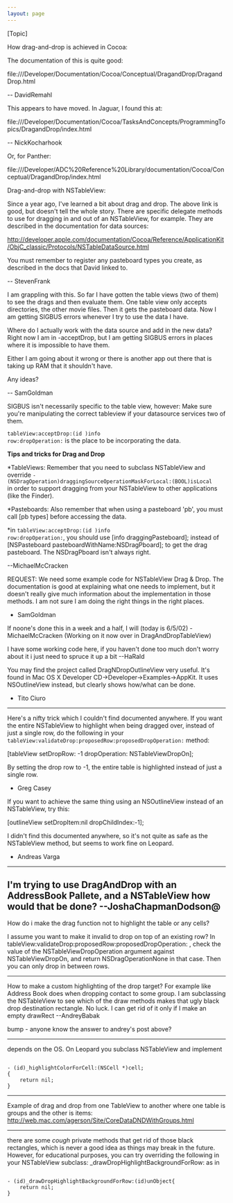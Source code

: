 ```yaml
---
layout: page
---
```





[Topic]

How drag-and-drop is achieved in Cocoa: 

The documentation of this is quite good:

file:///Developer/Documentation/Cocoa/Conceptual/DragandDrop/DragandDrop.html

-- DavidRemahl

This appears to have moved. In Jaguar, I found this at:

file:///Developer/Documentation/Cocoa/TasksAndConcepts/ProgrammingTopics/DragandDrop/index.html

-- NickKocharhook

Or, for Panther:

file:///Developer/ADC%20Reference%20Library/documentation/Cocoa/Conceptual/DragandDrop/index.html

Drag-and-drop with NSTableView:

Since a year ago, I've learned a bit about drag and drop.  The above link is good, but doesn't tell the whole story.  There are specific delegate methods to use for dragging in and out of an NSTableView, for example.  They are described in the documentation for data sources:

http://developer.apple.com/documentation/Cocoa/Reference/ApplicationKit/ObjC_classic/Protocols/NSTableDataSource.html

You must remember to register any pasteboard types you create, as described in the docs that David linked to.

-- StevenFrank


I am grappling with this. So far I have gotten the table views (two of them) to see the drags and then evaluate them. One table view only accepts directories, the other movie files. Then it gets the pasteboard data. Now I am getting SIGBUS errors whenever I try to use the data I have.

Where do I actually work with the data source and add in the new data? Right now I am in -acceptDrop, but I am getting SIGBUS errors in places where it is impossible to have them.

Either I am going about it wrong or there is another app out there that is taking up RAM that it shouldn't have.

Any ideas?

-- SamGoldman

SIGBUS isn't necessarily specific to the table view, however: Make sure you're manipulating the correct tableview if your datasource services two of them.

<code>tableView:acceptDrop:(id <NSDraggingInfo>)info row:dropOperation:</code> is the place to be incorporating the data.

**Tips and tricks for Drag and Drop**

*TableViews: Remember that you need to subclass NSTableView and override 
<code>- (NSDragOperation)draggingSourceOperationMaskForLocal:(BOOL)isLocal </code>
in order to support dragging from your NSTableView to other applications (like the Finder).

*Pasteboards: Also remember that when using a pasteboard 'pb', you must call [pb types] before accessing the data. 

*in <code>tableView:acceptDrop:(id <NSDraggingInfo>)info row:dropOperation:</code>, you should use      [info draggingPasteboard];  instead of      [NSPasteboard  pasteboardWithName:NSDragPboard];  to get the drag pasteboard. The NSDragPboard isn't always right.


--MichaelMcCracken

REQUEST: We need some example code for NSTableView Drag & Drop. The documentation is good at explaining what one needs to implement, but it doesn't really give much information about the implementation in those methods. I am not sure I am doing the right things in the right places.

- SamGoldman

If noone's done this in a week and a half, I will (today is 6/5/02) - MichaelMcCracken (Working on it now over in DragAndDropTableView)


I have some working code here, if you haven't done too much don't worry about it  i just need to spruce it up a bit --HaRald

You may find the project called DragNDropOutlineView very useful. It's found in Mac OS X Developer CD->Developer->Examples->AppKit. It uses NSOutlineView instead, but clearly shows how/what can be done.

- Tito Ciuro

----
Here's a nifty trick which I couldn't find documented anywhere. If you want the entire NSTableView to highlight when being dragged over, instead of just a single row, do the following in your <code>tableView:validateDrop:proposedRow:proposedDropOperation:</code> method:

    
[tableView setDropRow: -1 dropOperation: NSTableViewDropOn];


By setting the drop row to -1, the entire table is highlighted instead of just a single row. 

- Greg Casey

If you want to achieve the same thing using an NSOutlineView instead of an NSTableView, try this:

    
[outlineView setDropItem:nil dropChildIndex:-1];


I didn't find this documented anywhere, so it's not quite as safe as the NSTableView method, but seems to work fine on Leopard.

- Andreas Varga

----
I'm trying to use DragAndDrop with an AddressBook Pallete, and a NSTableView how would that be done? --JoshaChapmanDodson@
----

How do i make the drag function not to highlight the table or any cells?

I assume you want to make it invalid to drop on top of an existing row? In tableView:validateDrop:proposedRow:proposedDropOperation: , check the value of the NSTableViewDropOperation argument against NSTableViewDropOn, and return NSDragOperationNone in that case. Then you can only drop in between rows.

----

How to make a custom highlighting of the drop target? For example like Address Book does when dropping contact to some group. I am subclassing the NSTableView to see which of the draw methods makes that ugly black drop destination rectangle. No luck. I can get rid of it only if I make an empty drawRect --AndreyBabak

bump - anyone know the answer to andrey's post above?

----

depends on the OS.  On Leopard you subclass NSTableView and implement

<code>
- (id)_highlightColorForCell:(NSCell *)cell;
{
    return nil;
}
</code>

----
Example of drag and drop from one TableView to another where one table is groups and the other is items:
http://web.mac.com/agerson/Site/CoreDataDNDWithGroups.html


----

there are some *cough* private methods that get rid of those black rectangles, which is never a good idea as things may break in the future.  However, for educational purposes, you can try overriding the following in your NSTableView subclass: _drawDropHighlightBackgroundForRow: as in

<code>
- (id)_drawDropHighlightBackgroundForRow:(id)unObject{
	return nil;
}
</code>
